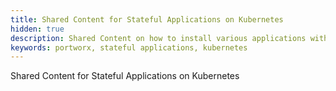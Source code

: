 ```yaml
---
title: Shared Content for Stateful Applications on Kubernetes
hidden: true
description: Shared Content on how to install various applications with Portworx on Kubernetes.
keywords: portworx, stateful applications, kubernetes
---
```


Shared Content for Stateful Applications on Kubernetes
